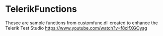 # TelerikFunctions
Thesee are sample functions from customfunc.dll created to enhance the Telerik Test Studio
https://www.youtube.com/watch?v=f8clfXGOysg
